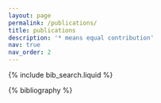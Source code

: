 ```yaml
---
layout: page
permalink: /publications/
title: publications
description: '* means equal contribution'
nav: true
nav_order: 2
---
```


<!-- _pages/publications.md -->

<!-- Bibsearch Feature -->

{% include bib_search.liquid %}

<div class="publications">

{% bibliography %}

</div>
